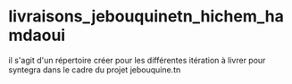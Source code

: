 # livraisons_jebouquinetn_hichem_hamdaoui
il s'agit d'un répertoire créer pour les différentes itération à livrer pour syntegra dans le cadre du projet jebouquine.tn
